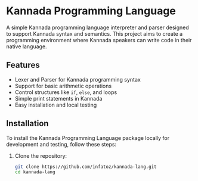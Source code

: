 # Kannada Programming Language

A simple Kannada programming language interpreter and parser designed to support Kannada syntax and semantics. This project aims to create a programming environment where Kannada speakers can write code in their native language.

## Features

- Lexer and Parser for Kannada programming syntax
- Support for basic arithmetic operations
- Control structures like `if`, `else`, and loops
- Simple print statements in Kannada
- Easy installation and local testing

## Installation

To install the Kannada Programming Language package locally for development and testing, follow these steps:

1. Clone the repository:
   ```bash
   git clone https://github.com/infatoz/kannada-lang.git
   cd kannada-lang
